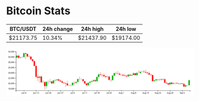 # Bitcoin Stats

BTC/USDT|24h change|24h high|24h low|
|---|---|---|---|
|$21173.75|10.34%|$21437.90|$19174.00|

<img src="./chart.svg">
